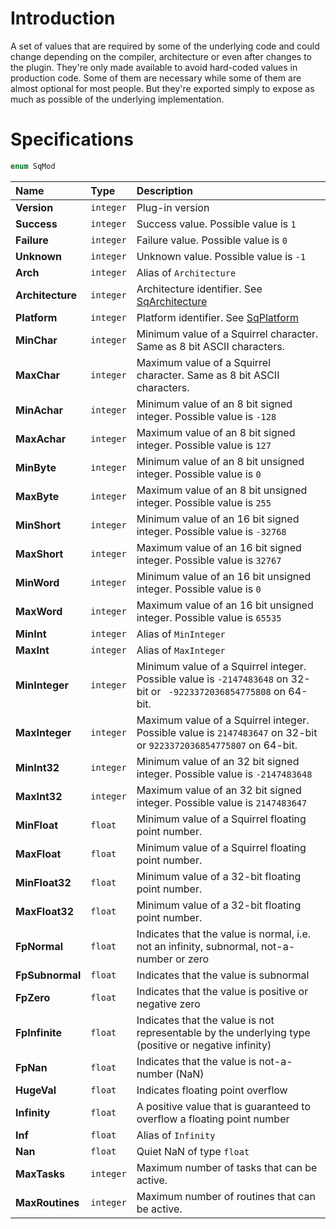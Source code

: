 # Introduction
A set of values that are required by some of the underlying code and could change depending on the compiler, architecture or even after changes to the plugin. They're only made available to avoid hard-coded values in production code. Some of them are necessary while some of them are almost optional for most people. But they're exported simply to expose as much as possible of the underlying implementation.

# Specifications
```js
enum SqMod
```

| Name | Type | Description |
|:-----|:-----|:------------|
| **Version** | `integer` | Plug-in version |
| **Success** | `integer` | Success value. Possible value is `1` |
| **Failure** | `integer` | Failure value. Possible value is `0` |
| **Unknown** | `integer` | Unknown value. Possible value is `-1` |
| **Arch** | `integer` | Alias of `Architecture` |
| **Architecture** | `integer` | Architecture identifier. See [SqArchitecture](Enumerations/SqArchitecture) |
| **Platform** | `integer` | Platform identifier. See [SqPlatform](Enumerations/SqPlatform) |
| **MinChar** | `integer` | Minimum value of a Squirrel character. Same as 8 bit ASCII characters. |
| **MaxChar** | `integer` | Maximum value of a Squirrel character. Same as 8 bit ASCII characters. |
| **MinAchar** | `integer` | Minimum value of an 8 bit signed integer. Possible value is `-128` |
| **MaxAchar** | `integer` | Maximum value of an 8 bit signed integer. Possible value is `127` |
| **MinByte** | `integer` | Minimum value of an 8 bit unsigned integer. Possible value is `0` |
| **MaxByte** | `integer` | Maximum value of an 8 bit unsigned integer. Possible value is `255` |
| **MinShort** | `integer` | Minimum value of an 16 bit signed integer. Possible value is `-32768` |
| **MaxShort** | `integer` | Maximum value of an 16 bit signed integer. Possible value is `32767` |
| **MinWord** | `integer` | Minimum value of an 16 bit unsigned integer. Possible value is `0` |
| **MaxWord** | `integer` | Maximum value of an 16 bit unsigned integer. Possible value is `65535` |
| **MinInt** | `integer` | Alias of `MinInteger` |
| **MaxInt** | `integer` | Alias of `MaxInteger` |
| **MinInteger** | `integer` | Minimum value of a Squirrel integer. Possible value is `-2147483648` on 32-bit or ` -9223372036854775808` on 64-bit. |
| **MaxInteger** | `integer` | Maximum value of a Squirrel integer. Possible value is `2147483647` on 32-bit or `9223372036854775807` on 64-bit. |
| **MinInt32** | `integer` | Minimum value of an 32 bit signed integer. Possible value is `-2147483648` |
| **MaxInt32** | `integer` | Maximum value of an 32 bit signed integer. Possible value is `2147483647` |
| **MinFloat** | `float` | Minimum value of a Squirrel floating point number. |
| **MaxFloat** | `float` | Minimum value of a Squirrel floating point number. |
| **MinFloat32** | `float` | Minimum value of a 32-bit floating point number. |
| **MaxFloat32** | `float` | Minimum value of a 32-bit floating point number. |
| **FpNormal** | `float` | Indicates that the value is normal, i.e. not an infinity, subnormal, not-a-number or zero |
| **FpSubnormal** | `float` | Indicates that the value is subnormal |
| **FpZero** | `float` | Indicates that the value is positive or negative zero |
| **FpInfinite** | `float` | Indicates that the value is not representable by the underlying type (positive or negative infinity) |
| **FpNan** | `float` | Indicates that the value is not-a-number (NaN) |
| **HugeVal** | `float` | Indicates floating point overflow |
| **Infinity** | `float` | A positive value that is guaranteed to overflow a floating point number |
| **Inf** | `float` | Alias of `Infinity` |
| **Nan** | `float` | Quiet NaN of type `float` |
| **MaxTasks** | `integer` | Maximum number of tasks that can be active.
| **MaxRoutines** | `integer` | Maximum number of routines that can be active.
